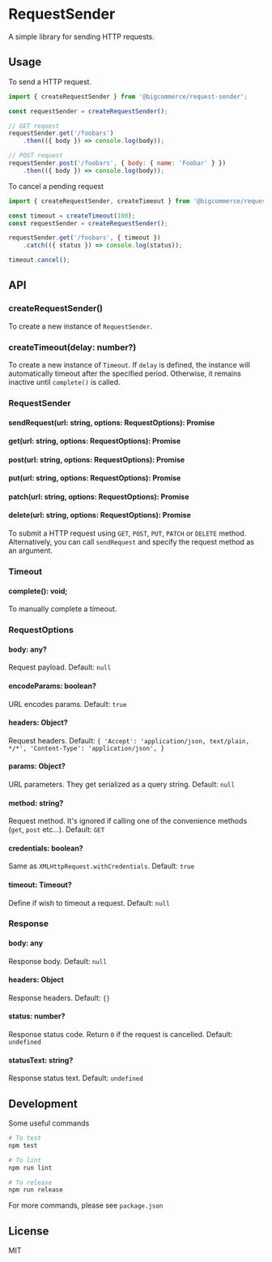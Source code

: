 # RequestSender

A simple library for sending HTTP requests.

## Usage

To send a HTTP request.

```js
import { createRequestSender } from '@bigcommerce/request-sender';

const requestSender = createRequestSender();

// GET request
requestSender.get('/foobars')
    .then(({ body }) => console.log(body));

// POST request
requestSender.post('/foobars', { body: { name: 'Foobar' } })
    .then(({ body }) => console.log(body));
```

To cancel a pending request

```js
import { createRequestSender, createTimeout } from '@bigcommerce/request-sender';

const timeout = createTimeout(100);
const requestSender = createRequestSender();

requestSender.get('/foobars', { timeout })
    .catch(({ status }) => console.log(status));

timeout.cancel();
```

## API

### createRequestSender()

To create a new instance of `RequestSender`.

### createTimeout(delay: number?)

To create a new instance of `Timeout`. If `delay` is defined, the instance will automatically timeout after the specified period. Otherwise, it remains inactive until `complete()` is called.

### RequestSender
#### sendRequest(url: string, options: RequestOptions): Promise<Response>
#### get(url: string, options: RequestOptions): Promise<Response>
#### post(url: string, options: RequestOptions): Promise<Response>
#### put(url: string, options: RequestOptions): Promise<Response>
#### patch(url: string, options: RequestOptions): Promise<Response>
#### delete(url: string, options: RequestOptions): Promise<Response>

To submit a HTTP request using `GET`, `POST`, `PUT`, `PATCH` or `DELETE` method. Alternatively, you can call `sendRequest` and specify the request method as an argument.

### Timeout
#### complete(): void;

To manually complete a timeout.

### RequestOptions
#### body: any?
Request payload.
Default: `null`

#### encodeParams: boolean?
URL encodes params.
Default: `true`

#### headers: Object?
Request headers.
Default: `{
    'Accept': 'application/json, text/plain, */*',
    'Content-Type': 'application/json',
}`

#### params: Object?
URL parameters. They get serialized as a query string.
Default: `null`

#### method: string?
Request method. It's ignored if calling one of the convenience methods (`get`, `post` etc...).
Default: `GET`

#### credentials: boolean?
Same as `XMLHttpRequest.withCredentials`.
Default: `true`

#### timeout: Timeout?
Define if wish to timeout a request.
Default: `null`

### Response

#### body: any
Response body.
Default: `null`

#### headers: Object
Response headers.
Default: `{}`

#### status: number?
Response status code. Return `0` if the request is cancelled.
Default: `undefined`

#### statusText: string?
Response status text.
Default: `undefined`

## Development

Some useful commands

```sh
# To test
npm test

# To lint
npm run lint

# To release
npm run release
```

For more commands, please see `package.json`

## License

MIT
